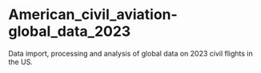 # American_civil_aviation-global_data_2023
Data import, processing and analysis of global data on 2023 civil flights in the US.
